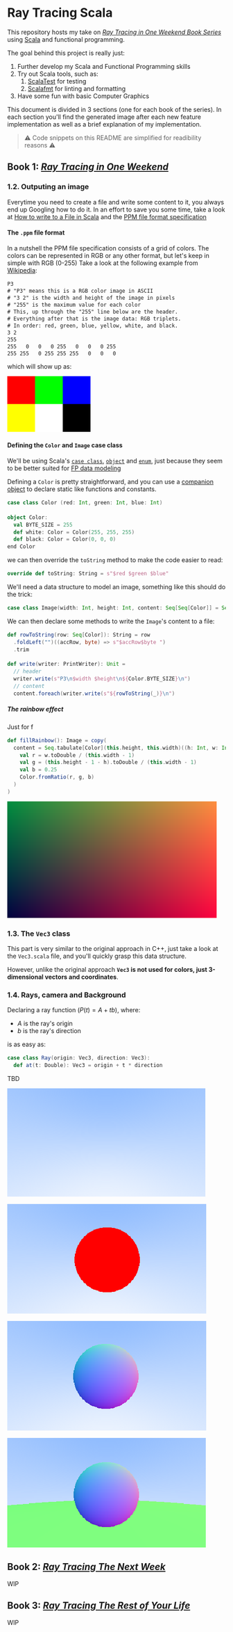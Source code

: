 # Ray Tracing Scala

This repository hosts my take on  [_Ray Tracing in One Weekend Book Series_](https://raytracing.github.io/) using
[Scala](https://www.scala-lang.org/) and functional programming.

The goal behind this project is really just:
1. Further develop my Scala and Functional Programming skills
2. Try out Scala tools, such as:
   1. [ScalaTest](https://www.scalatest.org/) for testing
   2. [Scalafmt](https://scalameta.org/scalafmt/) for linting and formatting
3. Have some fun with basic Computer Graphics

This document is divided in 3 sections (one for each book of the series). In each section you'll find the generated
image after each new feature implementation as well as a brief explanation of my implementation.

> ⚠️ Code snippets on this README are simplified for readibility reasons ⚠️

## Book 1: [_Ray Tracing in One Weekend_](https://raytracing.github.io/books/RayTracingInOneWeekend.html)

### 1.2. Outputing an image

Everytime you need to create a file and write some content to it, you always end up Googling how to do it.
In an effort to save you some time, take a look at [How to write to a File in Scala](https://www.educba.com/scala-write-to-file/)
and the [PPM file format specification](https://netpbm.sourceforge.net/doc/ppm.html)

#### The `.ppm` file format

In a nutshell the PPM file specification consists of a grid of colors.
The colors can be represented in RGB or any other format, but let's keep in simple with RGB (0-255)
Take a look at the following example from [Wikipedia](https://en.wikipedia.org/wiki/Netpbm):

```ppm
P3           
# "P3" means this is a RGB color image in ASCII 
# "3 2" is the width and height of the image in pixels
# "255" is the maximum value for each color
# This, up through the "255" line below are the header.
# Everything after that is the image data: RGB triplets.
# In order: red, green, blue, yellow, white, and black.
3 2         
255       
255   0   0   0 255   0   0   0 255
255 255   0 255 255 255   0   0   0
```

which will show up as:

![](media/ppm-output-example.png)

#### Defining the `Color` and `Image` case class

We'll be using Scala's [`case class`](), [`object`]() and [`enum`](), just because they seem to be better suited for [FP data modeling](https://docs.scala-lang.org/scala3/book/domain-modeling-fp.html)

Defining a `Color` is pretty straightforward, and you can use a [companion object](https://docs.scala-lang.org/scala3/book/domain-modeling-fp.html#companion-object)
to declare static like functions and constants.

```scala
case class Color (red: Int, green: Int, blue: Int)

object Color:
  val BYTE_SIZE = 255
  def white: Color = Color(255, 255, 255)
  def black: Color = Color(0, 0, 0)
end Color
```

we can then override the `toString` method to make the code easier to read:

```scala
override def toString: String = s"$red $green $blue"
```

We'll need a data structure to model an image, something like this should do the trick:

```scala
case class Image(width: Int, height: Int, content: Seq[Seq[Color]] = Seq.empty)
```

We can then declare some methods to write the `Image`'s content to a file:

```scala
def rowToString(row: Seq[Color]): String = row
  .foldLeft("")((accRow, byte) => s"$accRow$byte ")
  .trim

def write(writer: PrintWriter): Unit =
  // header
  writer.write(s"P3\n$width $height\n${Color.BYTE_SIZE}\n")
  // content
  content.foreach(writer.write(s"${rowToString(_)}\n")
```

##### The rainbow effect

Just for f

```scala
def fillRainbow(): Image = copy(
  content = Seq.tabulate[Color](this.height, this.width)((h: Int, w: Int) =>
    val r = w.toDouble / (this.width - 1)
    val g = (this.height - 1 - h).toDouble / (this.width - 1)
    val b = 0.25
    Color.fromRatio(r, g, b)
  )
)
```

![](media/book-1/2.1-rainbow.png)

### 1.3. The `Vec3` class

This part is very similar to the original approach in C++, just take a look at the `Vec3.scala` file, and you'll
quickly grasp this data structure.

However, unlike the original approach **`Vec3` is not used for colors, just 3-dimensional vectors and coordinates**.

### 1.4. Rays, camera and Background

Declaring a ray function ($P(t) = A + tb$), where:

- $A$ is the ray's origin
- $b$ is the ray's direction

is as easy as:

```scala
case class Ray(origin: Vec3, direction: Vec3):
  def at(t: Double): Vec3 = origin + t * direction
```

TBD

![](media/book-1/4.1-sky.png)

![](media/book-1/5.1-simple-red-sphere.png)

![](media/book-1/6.1-surface-normals.png)

![](media/book-1/6.2-surface-normals-ground.png)

## Book 2: [_Ray Tracing The Next Week_](https://raytracing.github.io/books/RayTracingTheNextWeek.html)

WIP

## Book 3: [_Ray Tracing The Rest of Your Life_](https://raytracing.github.io/books/RayTracingTheNextWeek.html)

WIP
